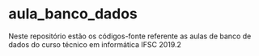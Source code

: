 # aula_banco_dados
Neste repositório estão os códigos-fonte referente as aulas de banco de dados do curso técnico em informática IFSC 2019.2
